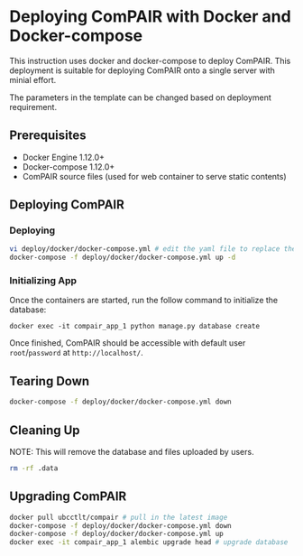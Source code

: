 Deploying ComPAIR with Docker and Docker-compose
================================================

This instruction uses docker and docker-compose to deploy ComPAIR. This deployment is suitable for deploying ComPAIR onto a single server with minial effort.

The parameters in the template can be changed based on deployment requirement.

Prerequisites
-------------
* Docker Engine 1.12.0+
* Docker-compose 1.12.0+
* ComPAIR source files (used for web container to serve static contents)


Deploying ComPAIR
-----------------

### Deploying

```bash
vi deploy/docker/docker-compose.yml # edit the yaml file to replace the default credentials
docker-compose -f deploy/docker/docker-compose.yml up -d
```

### Initializing App

Once the containers are started, run the follow command to initialize the database:
```
docker exec -it compair_app_1 python manage.py database create
```

Once finished, ComPAIR should be accessible with default user `root`/`password` at `http://localhost/`.

Tearing Down
--------------------

```bash
docker-compose -f deploy/docker/docker-compose.yml down
```

Cleaning Up
-----------
NOTE: This will remove the database and files uploaded by users.

```bash
rm -rf .data
```

Upgrading ComPAIR
-----------------

```bash
docker pull ubcctlt/compair # pull in the latest image
docker-compose -f deploy/docker/docker-compose.yml down
docker-compose -f deploy/docker/docker-compose.yml up
docker exec -it compair_app_1 alembic upgrade head # upgrade database
```